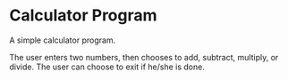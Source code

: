# Calculator Program
A simple calculator program.

The user enters two numbers, then chooses to add, subtract, multiply, or divide.
The user can choose to exit if he/she is done.
